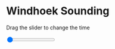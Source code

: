 <h1>Windhoek Sounding</h1>
<p>Drag the slider to change the time</p>

<div class="slidecontainer">
<input oninput='setImage(this)' class="slider" type="range" min="0" max="6" value="0" step="1" />
<img id='img'/>
</div>

<script>
var img = document.getElementById('img');
var img_array = ['/assets/images/skwt/skd_windhoek_wrfout_d01_2020-06-02_12:00:00.png',
'/assets/images/skwt/skd_windhoek_wrfout_d01_2020-06-02_18:00:00.png',
'/assets/images/skwt/skd_windhoek_wrfout_d01_2020-06-03_00:00:00.png',
'/assets/images/skwt/skd_windhoek_wrfout_d01_2020-06-03_06:00:00.png',
'/assets/images/skwt/skd_windhoek_wrfout_d01_2020-06-03_12:00:00.png',
'/assets/images/skwt/skd_windhoek_wrfout_d01_2020-06-03_18:00:00.png',];
function setImage(obj)
{
        var value = obj.value;
        img.src = img_array[value];

}
</script>
